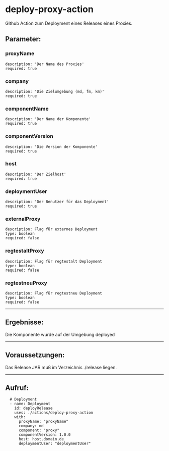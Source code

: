 # deploy-proxy-action

Github Action zum Deployment eines Releases eines Proxies.

## Parameter:
### proxyName
    description: 'Der Name des Proxies'
    required: true
### company
    description: 'Die Zielumgebung (md, fm, km)'
    required: true
### componentName
    description: 'Der Name der Komponente'
    required: true
### componentVersion
    description: 'Die Version der Komponente'
    required: true
### host
    description: 'Der Zielhost'
    required: true
### deploymentUser
    description: 'Der Benutzer für das Deployment'
    required: true
### externalProxy
    description: Flag für externes Deployment
    type: boolean
    required: false
### regtestaltProxy
    description: Flag für regtestalt Deployment
    type: boolean
    required: false
### regtestneuProxy
    description: Flag für regtestneu Deployment
    type: boolean
    required: false

---

## Ergebnisse:

Die Komponente wurde auf der Umgebung deployed

---

## Voraussetzungen:

Das Release JAR muß im Verzeichnis ./release liegen.

---

## Aufruf:

      # Deployment
      - name: Deployment
        id: deployRelease
        uses: ./actions/deploy-proxy-action
        with:
          proxyName: "proxyName"
          company: md
          component: "proxy"
          componentVersion: 1.0.0
          host: host.domain.de
          deploymentUser: "deploymentUser"
